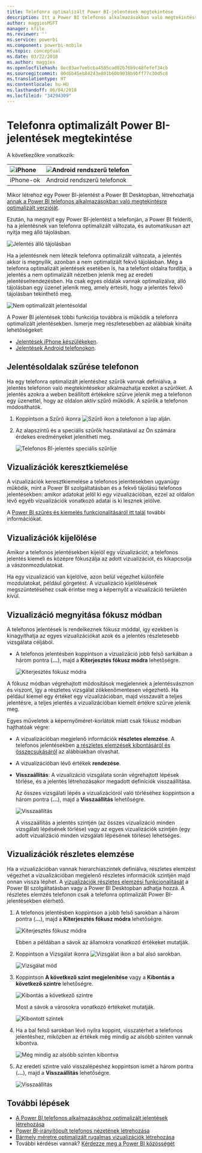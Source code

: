 ```yaml
---
title: Telefonra optimalizált Power BI-jelentések megtekintése
description: Itt a Power BI telefonos alkalmazásokban való megtekintésre optimalizált jelentésoldalak használatáról olvashat.
author: maggiesMSFT
manager: kfile
ms.reviewer: ''
ms.service: powerbi
ms.component: powerbi-mobile
ms.topic: conceptual
ms.date: 03/22/2018
ms.author: maggies
ms.openlocfilehash: 8ec03ae7eebcba4505cad02b76b9c48fefef34cb
ms.sourcegitcommit: 80d6b45eb84243e801b60b9038b9bff77c30d5c8
ms.translationtype: HT
ms.contentlocale: hu-HU
ms.lasthandoff: 06/04/2018
ms.locfileid: "34294309"
---
```

# <a name="view-power-bi-reports-optimized-for-your-phone"></a>Telefonra optimalizált Power BI-jelentések megtekintése

A következőkre vonatkozik:

| ![iPhone](media/mobile-apps-view-phone-report/ios-logo-40-px.png) | ![Android rendszerű telefon](media/mobile-apps-view-phone-report/android-logo-40-px.png) |
|:--- |:--- |
| iPhone-ok |Android rendszerű telefonok |

Mikor létrehoz egy Power BI-jelentést a Power BI Desktopban, létrehozhatja [annak a Power BI telefonos alkalmazásokban való megtekintésre optimalizált verzióját](desktop-create-phone-report.md).

Ezután, ha megnyit egy Power BI-jelentést a telefonján, a Power BI felderíti, ha a jelentésnek van telefonra optimalizált változata, és automatikusan azt nyitja meg álló tájolásban.

![Jelentés álló tájolásban](media/mobile-apps-view-phone-report/07-power-bi-phone-report-portrait.png)

Ha a jelentésnek nem létezik telefonra optimalizált változata, a jelentés akkor is megnyílik, azonban a nem optimalizált fekvő tájolásban. Még a telefonra optimalizált jelentések esetében is, ha a telefont oldalra fordítja, a jelentés a nem optimalizált nézetben jelenik meg az eredeti jelentéselrendezésben. Ha csak egyes oldalak vannak optimalizálva, álló tájolásban egy üzenet jelenik meg, amely értesíti, hogy a jelentés fekvő tájolásban tekinthető meg.

![Nem optimalizált jelentésoldal](media/mobile-apps-view-phone-report/06-power-bi-phone-report-page-not-optimized.png)

A Power BI jelentések többi funkciója továbbra is működik a telefonra optimalizált jelentésekben. Ismerje meg részletesebben az alábbiak kínálta lehetőségeket:

* [Jelentések iPhone készülékeken](mobile-reports-in-the-mobile-apps.md). 
* [Jelentések Android telefonokon](mobile-reports-in-the-mobile-apps.md).

## <a name="filter-the-report-page-on-a-phone"></a>Jelentésoldalak szűrése telefonon
Ha egy telefonra optimalizált jelentéshez szűrők vannak definiálva, a jelentés telefonon való megtekintésekor alkalmazhatja ezeket a szűrőket. A jelentés azokra a weben beállított értékekre szűrve jelenik meg a telefonon egy üzenettel, hogy az oldalon aktív szűrő működik. A szűrők a telefonon módosíthatók.

1. Koppintson a Szűrő ikonra ![Szűrő ikon a telefonon](media/mobile-apps-view-phone-report/power-bi-phone-filter-icon.png) a lap alján. 
2. Az alapszintű és a speciális szűrők használatával az Ön számára érdekes eredményeket jelenítheti meg.
   
    ![Telefonos BI-jelentés speciális szűrője](media/mobile-apps-view-phone-report/power-bi-iphone-advanced-filter-toronto.gif)

## <a name="cross-highlight-visuals"></a>Vizualizációk keresztkiemelése
A vizualizációk keresztkiemelése a telefonos jelentésekben ugyanúgy működik, mint a Power BI szolgáltatásban és a fekvő tájolású telefonos jelentésekben: amikor adatokat jelöl ki egy vizualizációban, ezzel az oldalon lévő egyéb vizualizációk vonatkozó adatai is ki lesznek jelölve.

A [Power BI szűrés és kiemelés funkcionalitásáról itt talál](power-bi-reports-filters-and-highlighting.md) további információkat.

## <a name="select-visuals"></a>Vizualizációk kijelölése
Amikor a telefonos jelentésekben kijelöl egy vizualizációt, a telefonos jelentés kiemeli és középre fókuszálja az adott vizualizációt, és kikapcsolja a vászonmozdulatokat.

Ha egy vizualizáció van kijelölve, azon belül végezhet különféle mozdulatokat, például görgetést. A vizualizáció kijelölésének megszüntetéséhez csak érintse meg a képernyőt a vizualizáció területén kívül.

## <a name="open-visuals-in-focus-mode"></a>Vizualizáció megnyitása fókusz módban
A telefonos jelentések is rendelkeznek fókusz móddal, így ezekben is kinagyíthatja az egyes vizualizációkat azok és a jelentés részletesebb vizsgálata céljából.

* A telefonos jelentésben koppintson a vizualizáció jobb felső sarkában a három pontra (**...**), majd a **Kiterjesztés fókusz módra** lehetőségre.
  
    ![Kiterjesztés fókusz módra](media/mobile-apps-view-phone-report/power-bi-phone-report-focus-mode.png)

A fókusz módban végrehajtott módosítások megjelennek a jelentésvásznon és viszont, így a részletes vizsgálat zökkenőmentesen végezhető. Ha például kiemel egy értéket egy vizualizációban, majd visszavált a teljes jelentésre, a teljes jelentés a vizualizációban kiemelt értékre szűrve jelenik meg.

Egyes műveletek a képernyőméret-korlátok miatt csak fókusz módban hajthatóak végre:

* A vizualizációban megjelenő információk **részletes elemzése**. A telefonos jelentésekben [a részletes elemzések kibontásáról és összecsukásáról](mobile-apps-view-phone-report.md#drill-down-in-a-visual) az alábbiakban olvashat.
* A vizualizációban lévő értékek **rendezése**.
* **Visszaállítás**: A vizualizáció vizsgálata során végrehajtott lépések törlése, és a jelentés létrehozásakor megadott definíciók visszaállítása.
  
    Az összes vizsgálati lépés a vizualizációról való törléséhez koppintson a három pontra (**...**), majd a **Visszaállítás** lehetőségre.
  
    ![Visszaállítás](media/mobile-apps-view-phone-report/power-bi-phone-report-revert-levels.png)
  
    A visszaállítás a jelentés szintjén (az összes vizualizáció minden vizsgálati lépésének törlése) vagy az egyes vizualizációk szintjén (egy adott vizualizáció minden vizsgálati lépésének törlése) lehetséges.   

## <a name="drill-down-in-a-visual"></a>Vizualizációk részletes elemzése
Ha a vizualizációban vannak hierarchiaszintek definiálva, részletes elemzést végezhet a vizualizációban megjelenő részletes információk szintjén majd onnan vissza léphet. A [vizualizációk részletes elemzési funkcionalitását](power-bi-visualization-drill-down.md) a Power BI szolgáltatásban vagy a Power BI Desktopban adhatja hozzá. A részletes elemzés telefonon csak a telefonra optimalizált Power BI-jelentésekben elérhető. 

1. A telefonos jelentésben koppintson a jobb felső sarokban a három pontra (**...**), majd a **Kiterjesztés fókusz módra** lehetőségre.
   
    ![Kiterjesztés fókusz módra](media/mobile-apps-view-phone-report/power-bi-phone-report-focus-mode.png)
   
    Ebben a példában a sávok az államokra vonatkozó értékeket mutatják.
2. Koppintson a Vizsgálat ikonra ![Vizsgálat ikon](media/mobile-apps-view-phone-report/power-bi-phone-report-explore-icon.png) a bal alsó sarokban.
   
    ![Vizsgálat mód](media/mobile-apps-view-phone-report/power-bi-phone-report-explore-mode.png)
3. Koppintson **A következő szint megjelenítése** vagy a **Kibontás a következő szintre** lehetőségre.
   
    ![Kibontás a következő szintre](media/mobile-apps-view-phone-report/power-bi-phone-report-expand-levels.png)
   
    Most a sávok a városokra vonatkozó értékeket mutatják.
   
    ![Kibontott szintek](media/mobile-apps-view-phone-report/power-bi-phone-report-expanded-levels.png)
4. Ha a bal felső sarokban lévő nyílra koppint, visszatérhet a telefonos jelentéshez, miközben az értékek még mindig az alsóbb szinten vannak kibontva.
   
    ![Még mindig az alsóbb szinten kibontva](media/mobile-apps-view-phone-report/power-bi-back-to-phone-report-expanded-levels.png)
5. Az eredeti szintre való visszalépéshez koppintson ismét a három pontra (**...**), majd a **Visszaállítás** lehetőségre.
   
    ![Visszaállítás](media/mobile-apps-view-phone-report/power-bi-phone-report-revert-levels.png)

## <a name="next-steps"></a>További lépések
* [A Power BI telefonos alkalmazásokhoz optimalizált jelentések létrehozása](desktop-create-phone-report.md)
* [Power BI-irányítópult telefonos nézetének létrehozása](service-create-dashboard-mobile-phone-view.md)
* [Bármely méretre optimalizált rugalmas vizualizációk létrehozása](desktop-create-responsive-visuals.md)
* További kérdései vannak? [Kérdezze meg a Power BI közösségét](http://community.powerbi.com/)


